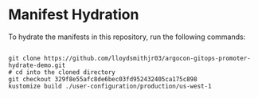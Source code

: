 
# Manifest Hydration

To hydrate the manifests in this repository, run the following commands:

```shell

git clone https://github.com/lloydsmithjr03/argocon-gitops-promoter-hydrate-demo.git
# cd into the cloned directory
git checkout 329f8e55afc8de6bec03fd952432405ca175c898
kustomize build ./user-configuration/production/us-west-1
```